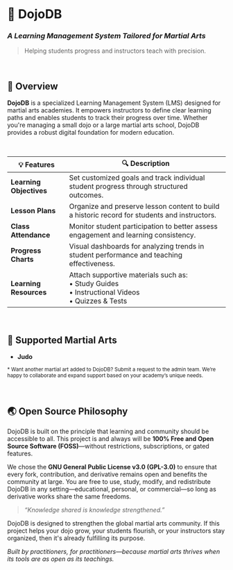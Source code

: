 # 🥋 **DojoDB**
### _A Learning Management System Tailored for Martial Arts_

> Helping students progress and instructors teach with precision.

<br />

## 📘 Overview

**DojoDB** is a specialized Learning Management System (LMS) designed for martial arts academies. It empowers instructors to define clear learning paths and enables students to track their progress over time. Whether you're managing a small dojo or a large martial arts school, DojoDB provides a robust digital foundation for modern education.

<br/>

| 💡 Features           | 🔍 Description |
|-|-|
| **Learning Objectives** | Set customized goals and track individual student progress through structured outcomes. |
| **Lesson Plans**         | Organize and preserve lesson content to build a historic record for students and instructors. |
| **Class Attendance**     | Monitor student participation to better assess engagement and learning consistency. |
| **Progress Charts**      | Visual dashboards for analyzing trends in student performance and teaching effectiveness. |
| **Learning Resources**   | Attach supportive materials such as:<br>• Study Guides<br>• Instructional Videos<br>• Quizzes & Tests |

<br />

## 🧘 Supported Martial Arts

- **Judo**

<sub>* Want another martial art added to DojoDB? Submit a request to the admin team. We’re happy to collaborate and expand support based on your academy’s unique needs.</sub>

<br />

## 🌏 Open Source Philosophy

DojoDB is built on the principle that learning and community should be accessible to all. This project is and always will be **100% Free and Open Source Software (FOSS)**—without restrictions, subscriptions, or gated features.

We chose the **GNU General Public License v3.0 (GPL-3.0)** to ensure that every fork, contribution, and derivative remains open and benefits the community at large. You are free to use, study, modify, and redistribute DojoDB in any setting—educational, personal, or commercial—so long as derivative works share the same freedoms.

> _“Knowledge shared is knowledge strengthened.”_

DojoDB is designed to strengthen the global martial arts community. If this project helps your dojo grow, your students flourish, or your instructors stay organized, then it's already fulfilling its purpose.

_Built by practitioners, for practitioners—because martial arts thrives when its tools are as open as its teachings._

